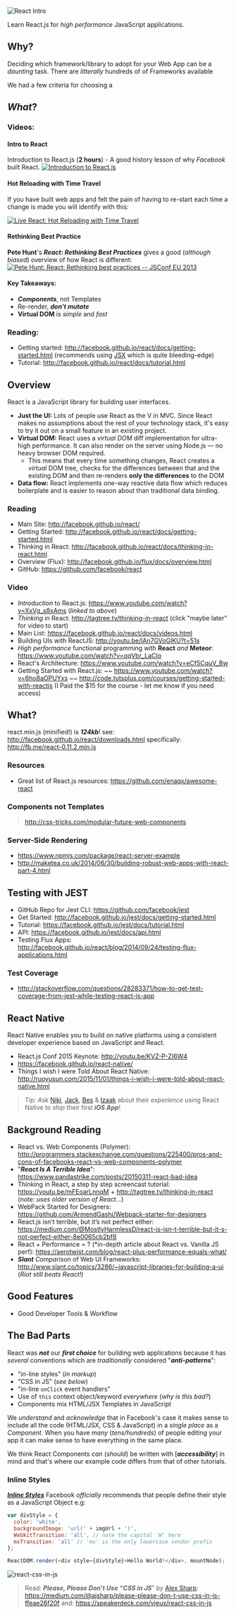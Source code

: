 ![React Intro](http://i.imgur.com/yH3JkIH.png)

Learn React.js for *high performance* JavaScript applications.


## Why?

Deciding which framework/library to adopt for your Web App can be
a *daunting* task. There are *litterally* hundreds of of
Frameworks available




We had a few criteria for choosing a

## *What*?



### Videos:

#### Intro to React

Introduction to React.js (**2 hours**) - A good history lesson of why *Facebook* built React.
[![Introduction to React.js](https://cloud.githubusercontent.com/assets/194400/12367017/f114d87a-bbd6-11e5-9e7d-2510aa66ca57.png)](https://youtu.be/XxVg_s8xAms "Introduction to React.js")

#### Hot Reloading with Time Travel

If you have built web apps and felt the pain of having to
re-start each time a change is made you will identify with this:

[![Live React: Hot Reloading with Time Travel](https://cloud.githubusercontent.com/assets/194400/12371630/f7c3c758-bc30-11e5-949a-7b8c9f957269.png)](https://youtu.be/xsSnOQynTHs "Live React: Hot Reloading with Time Travel")


#### Rethinking Best Practice

**Pete Hunt**'s ***React: Rethinking Best Practices***
gives a good (*although biased*) overview of how React is different:
[![Pete Hunt: React: Rethinking best practices -- JSConf EU 2013](https://cloud.githubusercontent.com/assets/194400/12365803/050e1ff6-bbcf-11e5-8f27-80884b7530c4.png)](https://youtu.be/x7cQ3mrcKaY "Pete Hunt: React: Rethinking best practices -- JSConf EU 2013")

#### Key Takeaways:

+ ***Components***, not Templates
+ Re-render, ***don't mutate***
+ **Virtual DOM** is *simple* and *fast*


### Reading:

- Getting started: http://facebook.github.io/react/docs/getting-started.html
(recommends using [JSX](http://jsx.github.io) which is quite bleeding-edge)
- Tutorial: http://facebook.github.io/react/docs/tutorial.html


## Overview

React is a JavaScript library for building user interfaces.

+ **Just the UI:** Lots of people use React as the V in MVC.
Since React makes no assumptions about the rest of your technology stack,
it's easy to try it out on a small feature in an existing project.
+ **Virtual DOM:** React uses a *virtual DOM* diff implementation
for ultra-high performance. It can also render on the server using
Node.js — no heavy browser DOM required.
  * This means that every time something changes, React creates a _virtual_ DOM tree, checks for the differences between that and the existing DOM and then re-renders **only the differences** to the DOM
+ **Data flow:** React implements one-way reactive data flow which reduces
boilerplate and is easier to reason about than traditional data binding.


### Reading

+ Main Site: http://facebook.github.io/react/
+ Getting Started: http://facebook.github.io/react/docs/getting-started.html
+ Thinking in React: http://facebook.github.io/react/docs/thinking-in-react.html
+ Overview (Flux): http://facebook.github.io/flux/docs/overview.html
+ GitHub: https://github.com/facebook/react

### Video

+ *Introduction* to React.js: https://www.youtube.com/watch?v=XxVg_s8xAms (*linked to above*)
+ *Thinking* in React: http://tagtree.tv/thinking-in-react (click "maybe later" for video to start)
+ Main List: https://facebook.github.io/react/docs/videos.html
+ Building UIs with ReactJS: http://youtu.be/lAn7GVoGlKU?t=51s
+ *High performance* functional programming with **React** *and* **Meteor**:
https://www.youtube.com/watch?v=qqVbr_LaCIo
+ React's Architecture: https://www.youtube.com/watch?v=eCf5CquV_Bw
+ Getting Started with React.js: ~~ https://www.youtube.com/watch?v=6ho8aOPUYxs ~~
http://code.tutsplus.com/courses/getting-started-with-reactjs
(I Paid the $15 for the course - let me know if you need access)



## What?

react.min.js (minified!) is ***124kb***!
see: http://facebook.github.io/react/downloads.html
specifically: http://fb.me/react-0.11.2.min.js

### Resources

- Great list of React.js resources: https://github.com/enaqx/awesome-react

### Components not Templates

> http://css-tricks.com/modular-future-web-components

### Server-Side Rendering

+ https://www.npmjs.com/package/react-server-example
+ http://maketea.co.uk/2014/06/30/building-robust-web-apps-with-react-part-4.html


## Testing with JEST

+ GitHub Repo for Jest CLI: https://github.com/facebook/jest
+ Get Started: http://facebook.github.io/jest/docs/getting-started.html
+ Tutorial: https://facebook.github.io/jest/docs/tutorial.html
+ API: https://facebook.github.io/jest/docs/api.html
+ Testing Flux Apps: http://facebook.github.io/react/blog/2014/09/24/testing-flux-applications.html

### Test Coverage

+ http://stackoverflow.com/questions/28283371/how-to-get-test-coverage-from-jest-while-testing-react-js-app

## React Native

React Native enables you to build on native platforms using a consistent developer experience based on JavaScript and React.

+ React.js Conf 2015 Keynote: http://youtu.be/KVZ-P-ZI6W4
+ https://facebook.github.io/react-native/
+ Things I wish I were Told About React Native: http://ruoyusun.com/2015/11/01/things-i-wish-i-were-told-about-react-native.html

> Tip: *Ask* [Niki](https://github.com/nikhilaravi),
[Jack](https://github.com/jrans),
[Bes](https://github.com/besarthoxhaj)
& [Izaak](https://github.com/izaakrogan) about their
*experience* using React Native to *ship* their first ***iOS App***!

## Background Reading

+ React vs. Web Components (Polymer):
http://programmers.stackexchange.com/questions/225400/pros-and-cons-of-facebooks-react-vs-web-components-polymer
+ "***React Is A Terrible Idea***":
https://www.pandastrike.com/posts/20150311-react-bad-idea
+ Thinking in React, a step by step screencast tutorial:
https://youtu.be/mFEoarLnnqM + http://tagtree.tv/thinking-in-react
(*note: uses older version of React...*)
+ WebPack Started for Designers:
https://github.com/ArmendGashi/Webpack-starter-for-designers
+ React.js isn’t terrible, but it’s not perfect either:  https://medium.com/@MostlyHarmlessD/react-js-isn-t-terrible-but-it-s-not-perfect-either-8e0065cb2bf8
+ React + Performance = ? (*in-depth article about React vs. Vanilla JS perf): https://aerotwist.com/blog/react-plus-performance-equals-what/
+ ***Slant*** *Comparison* of Web UI Frameworks:
http://www.slant.co/topics/3286/~javascript-libraries-for-building-a-ui (*Riot still beats React!*)

## Good Features

+ Good Developer Tools & Workflow

## The Bad Parts

React was ***not*** our ***first choice*** for
building web applications because it has *several*
conventions which are *traditionally* considered "***anti-patterns***":
+ "in-line styles" (*in markup*)
+ "CSS in JS" (*see below*)
+ "in-line `onClick` event handlers"
+ Use of `this` context object/keyword *everywhere* (*why is this bad?*)
+ Components mix HTML/JSX Templates in JavaScript

We *understand* and *acknowledge* that in Facebook's case
it makes sense to include all the code (HTML/JSX, CSS & JavaScript)
in a *single place* as a *Component*.
When you have *many* (*tens/hundreds*) of people
editing your app it can make sense to have everything in
the same place.

We think React Components *can* (*should*) be written
with [***accessibility***] in mind and that's where our
example code differs from that of other tutorials.

### Inline Styles

[***Inline Styles***](http://facebook.github.io/react/tips/inline-styles.html)
Facebook *officially* recommends that people define their
style as a JavaScript Object e.g:
```js
var divStyle = {
  color: 'white',
  backgroundImage: 'url(' + imgUrl + ')',
  WebkitTransition: 'all', // note the capital 'W' here
  msTransition: 'all' // 'ms' is the only lowercase vendor prefix
};

ReactDOM.render(<div style={divStyle}>Hello World!</div>, mountNode);
```
![react-css-in-js](https://cloud.githubusercontent.com/assets/194400/12389043/5fea3058-bdce-11e5-97ab-d412bc4a40ef.png)

> Read: ***Please, Please Don’t Use “CSS in JS***” *by* [Alex Sharp](https://github.com/ajsharp):
https://medium.com/@ajsharp/please-please-don-t-use-css-in-js-ffeae26f20f
> and: https://speakerdeck.com/vjeux/react-css-in-js
